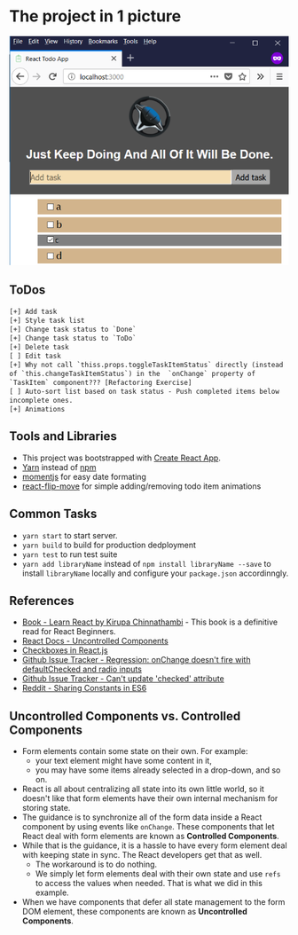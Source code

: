 # The project in 1 picture
![Project Snapshot](todo-list-react.png)

## ToDos
    [+] Add task
    [+] Style task list
    [+] Change task status to `Done`
    [+] Change task status to `ToDo`
    [+] Delete task
    [ ] Edit task
    [+] Why not call `thiss.props.toggleTaskItemStatus` directly (instead of `this.changeTaskItemStatus`) in the  `onChange` property of `TaskItem` component??? [Refactoring Exercise]
    [ ] Auto-sort list based on task status - Push completed items below incomplete ones. 
    [+] Animations

## Tools and Libraries
- This project was bootstrapped with [Create React App](https://github.com/facebookincubator/create-react-app).
- [Yarn](https://yarnpkg.com/en/) instead of [npm](https://www.npmjs.com/)
- [momentjs](http://momentjs.com/) for easy date formating
- [react-flip-move](https://github.com/joshwcomeau/react-flip-move) for simple adding/removing todo item animations

## Common Tasks
- `yarn start` to start server.
- `yarn build` to build for production dedployment
- `yarn test` to run test suite
- `yarn add libraryName` instead of `npm install libraryName --save` to install `libraryName` locally and configure your `package.json` accordinngly.

## References
- [Book - Learn React by Kirupa Chinnathambi](https://amzn.to/2ISaSvD) - This book is a definitive read for React Beginners.
- [React Docs - Uncontrolled Components](https://reactjs.org/docs/uncontrolled-components.html)
- [Checkboxes in React.js](http://react.tips/checkboxes-in-react/)
- [Github Issue Tracker - Regression: onChange doesn't fire with defaultChecked and radio inputs](https://github.com/facebook/react/issues/9988)
- [Github Issue Tracker - Can't update 'checked' attribute](https://github.com/facebook/react/issues/6321)
- [Reddit - Sharing Constants in ES6](https://www.reddit.com/r/javascript/comments/3bo42p/sharing_constants_in_es6_modules/)

## Uncontrolled Components vs. Controlled Components
* Form elements contain some state on their own. For example: 
    - your text element might have some content in it, 
    - you may have some items already selected in a drop-down, and so on. 
* React is all about centralizing all state into its own little world, so it doesn't like that form elements have their own internal mechanism for storing state. 
* The guidance is to synchronize all of the form data inside a React component by using events like `onChange`. These components that let React deal with form elements are known as **Controlled Components**.
* While that is the guidance, it is a hassle to have every form element deal with keeping state in sync. The React developers get that as well. 
    - The workaround is to do nothing.
    - We simply let form elements deal with their own state and use `refs` to access the values when needed. That is what we did in this example.
* When we have components that defer all state management to the form DOM element, these components are known as **Uncontrolled Components**.